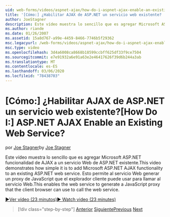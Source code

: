 ```yaml
---
uid: web-forms/videos/aspnet-ajax/how-do-i-aspnet-ajax-enable-an-existing-web-service
title: '[Cómo:] ¿Habilitar AJAX de ASP.NET un servicio web existente? | Microsoft Docs'
author: JoeStagner
description: Este vídeo muestra lo sencillo que es agregar Microsoft ASP.NET funcionalidad de AJAX a un servicio Web de ASP.NET existente. Esto permite que el servicio Web genere...
ms.author: riande
ms.date: 01/26/2007
ms.assetid: 15a8d767-a99e-4459-8466-7746b5f29362
msc.legacyurl: /web-forms/videos/aspnet-ajax/how-do-i-aspnet-ajax-enable-an-existing-web-service
msc.type: video
ms.openlocfilehash: 3d4a6008ca8668b18599ccbff625df33f9ce7504
ms.sourcegitcommit: e7e91932a6e91a63e2e46417626f39d6b244a3ab
ms.translationtype: MT
ms.contentlocale: es-ES
ms.lasthandoff: 03/06/2020
ms.locfileid: "78438703"
---
```

# <a name="how-do-i-aspnet-ajax-enable-an-existing-web-service"></a><span data-ttu-id="ced0a-105">[Cómo:] ¿Habilitar AJAX de ASP.NET un servicio web existente?</span><span class="sxs-lookup"><span data-stu-id="ced0a-105">[How Do I:] ASP.NET AJAX Enable an Existing Web Service?</span></span>

<span data-ttu-id="ced0a-106">por [Joe Stagner](https://github.com/JoeStagner)</span><span class="sxs-lookup"><span data-stu-id="ced0a-106">by [Joe Stagner](https://github.com/JoeStagner)</span></span>

<span data-ttu-id="ced0a-107">Este vídeo muestra lo sencillo que es agregar Microsoft ASP.NET funcionalidad de AJAX a un servicio Web de ASP.NET existente.</span><span class="sxs-lookup"><span data-stu-id="ced0a-107">This video demonstrates how simple it is to add Microsoft ASP.NET AJAX functionality to an existing ASP.NET web service.</span></span> <span data-ttu-id="ced0a-108">Esto permite al servicio Web generar un proxy de JavaScript que el explorador cliente puede usar para llamar al servicio Web.</span><span class="sxs-lookup"><span data-stu-id="ced0a-108">This enables the web service to generate a JavaScript proxy that the client browser can use to call the web service.</span></span>

[<span data-ttu-id="ced0a-109">&#9654;Ver vídeo (23 minutos)</span><span class="sxs-lookup"><span data-stu-id="ced0a-109">&#9654; Watch video (23 minutes)</span></span>](https://channel9.msdn.com/Blogs/ASP-NET-Site-Videos/how-do-i-aspnet-ajax-enable-an-existing-web-service)

> [!div class="step-by-step"]
> <span data-ttu-id="ced0a-110">[Anterior](how-do-i-add-aspnet-ajax-features-to-an-existing-web-application.md)
> [Siguiente](how-do-i-use-the-aspnet-ajax-client-library-controls.md)</span><span class="sxs-lookup"><span data-stu-id="ced0a-110">[Previous](how-do-i-add-aspnet-ajax-features-to-an-existing-web-application.md)
[Next](how-do-i-use-the-aspnet-ajax-client-library-controls.md)</span></span>
